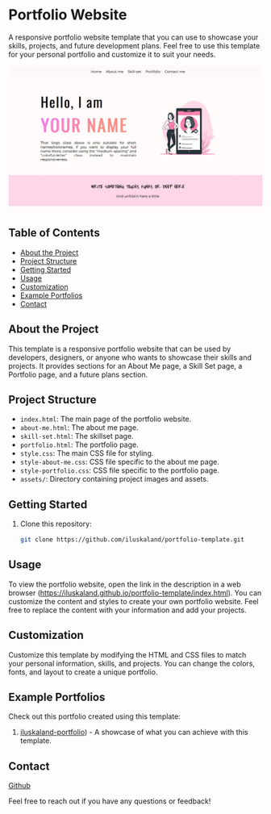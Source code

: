 # Portfolio Website

A responsive portfolio website template that you can use to showcase your skills, projects, and future development plans. Feel free to use this template for your personal portfolio and customize it to suit your needs.

![Project Demo](/assets/github-portfolio-template-demo.JPG)

## Table of Contents

- [About the Project](#about-the-project)
- [Project Structure](#project-structure)
- [Getting Started](#getting-started)
- [Usage](#usage)
- [Customization](#customization)
- [Example Portfolios](#example-portfolios)
- [Contact](#contact)

## About the Project

This template is a responsive portfolio website that can be used by developers, designers, or anyone who wants to showcase their skills and projects. It provides sections for an About Me page, a Skill Set page, a Portfolio page, and a future plans section.

## Project Structure

- `index.html`: The main page of the portfolio website.
- `about-me.html`: The about me page.
- `skill-set.html`: The skillset page.
- `portfolio.html`: The portfolio page.
- `style.css`: The main CSS file for styling.
- `style-about-me.css`: CSS file specific to the about me page.
- `style-portfolio.css`: CSS file specific to the portfolio page.
- `assets/`: Directory containing project images and assets.

## Getting Started

1. Clone this repository:

   ```bash
   git clone https://github.com/iluskaland/portfolio-template.git

## Usage

To view the portfolio website, open the link in the description in a web browser (https://iluskaland.github.io/portfolio-template/index.html). You can customize the content and styles to create your own portfolio website. Feel free to replace the content with your information and add your projects.

## Customization

Customize this template by modifying the HTML and CSS files to match your personal information, skills, and projects. You can change the colors, fonts, and layout to create a unique portfolio.

## Example Portfolios

Check out this portfolio created using this template:

1. [iluskaland-portfolio](https://iluskaland-portfolio.netlify.app/)) - A showcase of what you can achieve with this template.

## Contact

[Github](https://github.com/iluskaland)

Feel free to reach out if you have any questions or feedback!
